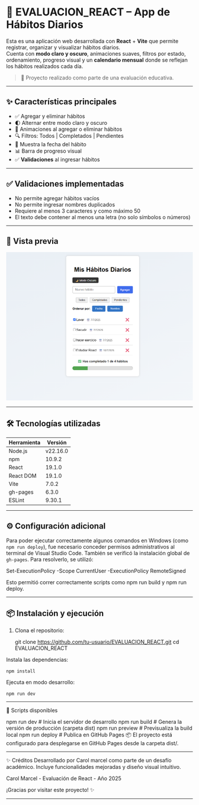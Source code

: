 # 🌟 EVALUACION_REACT – App de Hábitos Diarios

Esta es una aplicación web desarrollada con **React** + **Vite** que permite registrar, organizar y visualizar hábitos diarios.  
Cuenta con **modo claro y oscuro**, animaciones suaves, filtros por estado, ordenamiento, progreso visual y un **calendario mensual** donde se reflejan los hábitos realizados cada día.

> 🧪 Proyecto realizado como parte de una evaluación educativa.

---

## ✨ Características principales

- ✅ Agregar y eliminar hábitos
- 🌓 Alternar entre modo claro y oscuro
- 🔄 Animaciones al agregar o eliminar hábitos
- 🔍 Filtros: Todos | Completados | Pendientes
- 📅 Muestra la fecha del hábito
- 📊 Barra de progreso visual
- ✅ **Validaciones** al ingresar hábitos

---

## ✅ Validaciones implementadas

- No permite agregar hábitos vacíos
- No permite ingresar nombres duplicados
- Requiere al menos 3 caracteres y como máximo 50
- El texto debe contener al menos una letra (no solo símbolos o números)

---

## 🚀 Vista previa

![Captura de la App](./captura-app.png) 

---

## 🛠️ Tecnologías utilizadas

| Herramienta       | Versión       |
|-------------------|---------------|
| Node.js           | v22.16.0      |
| npm               | 10.9.2        |
| React             | 19.1.0        |
| React DOM         | 19.1.0        |
| Vite              | 7.0.2         |
| gh-pages          | 6.3.0         |
| ESLint            | 9.30.1        |

---

## ⚙️ Configuración adicional

Para poder ejecutar correctamente algunos comandos en Windows (como `npm run deploy`), fue necesario conceder permisos administrativos al terminal de Visual Studio Code. También se verificó la instalación global de `gh-pages`. Para resolverlo, se utilizó:

Set-ExecutionPolicy -Scope CurrentUser -ExecutionPolicy RemoteSigned

Esto permitió correr correctamente scripts como npm run build y npm run deploy.

---

## 📦 Instalación y ejecución

1. Clona el repositorio:
   
   git clone https://github.com/tu-usuario/EVALUACION_REACT.git
   cd EVALUACION_REACT

Instala las dependencias:

    npm install

Ejecuta en modo desarrollo:

    npm run dev

---

🚀 Scripts disponibles

npm run dev         # Inicia el servidor de desarrollo
npm run build       # Genera la versión de producción (carpeta dist)
npm run preview     # Previsualiza la build local
npm run deploy      # Publica en GitHub Pages
📦 El proyecto está configurado para desplegarse en GitHub Pages desde la carpeta dist/.

---

✨ Créditos
Desarrollado por Carol marcel como parte de un desafío académico.
Incluye funcionalidades mejoradas y diseño visual intuitivo.

Carol Marcel - Evaluación de React - Año 2025

¡Gracias por visitar este proyecto! ✨

---

